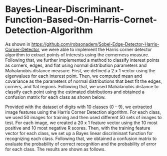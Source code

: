# Bayes-Linear-Discriminant-Function-Based-On-Harris-Cornet-Detection-Algorithm





As shown in https://github.com/robsonadem/Sobel-Edge-Detector-Harris-Corner-Detector, we were able to implement
the Harris corner detector algorithm to extract points of interests using the
cornerness measure. Following that, we further implemented a method to
classify interest points as corners, edges, and flat using normal distribution
parameters and Mahalanobis distance measure. First, we defined a 2 x 1
vector using the eigenvalues for each interest point. Then, we computed
mean and covariance as the parameters of normal distributions that best fit
the edges, corners, and flat regions. Following that, we used Mahalanobis
distance to classify each point using the estimated distributions and
obtained a confusion matrix for each class as shown below.


Provided with the dataset of digits with 10 classes (0 – 9), we extracted image
features using the Harris Corner Detection algorithm. For each class, we used
50 images for training and then used different 50 sets of images to test. For
each image, we created a 20 x 1 feature vector using the 10 most positive and
10 most negative R scores. Then, with the training feature vector for each class,
we set up a Bayes linear discriminant function for recognizing each class.
Following that, we obtained a confusion matrix to evaluate the probability of correct
recognition and the probability of error for each class. The results are shown as
follows.

